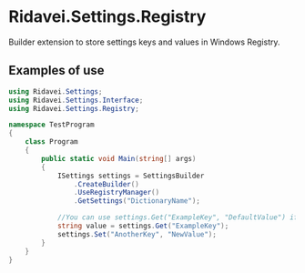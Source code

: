 # Ridavei.Settings.Registry

Builder extension to store settings keys and values in Windows Registry.

## Examples of use

```csharp
using Ridavei.Settings;
using Ridavei.Settings.Interface;
using Ridavei.Settings.Registry;

namespace TestProgram
{
    class Program
    {
        public static void Main(string[] args)
        {
            ISettings settings = SettingsBuilder
                .CreateBuilder()
                .UseRegistryManager()
                .GetSettings("DictionaryName");

            //You can use settings.Get("ExampleKey", "DefaultValue") if you want to retrieve the default value if the key doesn't exists.
            string value = settings.Get("ExampleKey");
            settings.Set("AnotherKey", "NewValue");
        }
    }
}
```